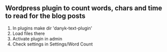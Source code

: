 ## Wordpress plugin to count words, chars and time to read for the blog posts

1. In plugins make dir 'danyk-text-plugin'
2. Load files there
3. Activate plugin in admin
4. Check settings in Settings/Word Count
